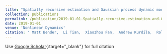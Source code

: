 ```yaml
---
title: "Spatially recursive estimation and Gaussian process dynamic models of bat flapping flight"
collection: publications
permalink: /publication/2019-01-01-Spatially-recursive-estimation-and-Gaussian-process-dynamic-models-of-bat-flapping-flight
date: 2019-01-01
venue: 'Nonlinear Dynamics'
citation: ' Matt Bender,  Li Tian,  Xiaozhou Fan,  Andrew Kurdila,  Rolf M{\&quot;u}ller, &quot;Spatially recursive estimation and Gaussian process dynamic models of bat flapping flight.&quot; Nonlinear Dynamics, 2019.'
---
```

Use [Google Scholar](https://scholar.google.com/scholar?q=Spatially+recursive+estimation+and+Gaussian+process+dynamic+models+of+bat+flapping+flight){:target="_blank"} for full citation